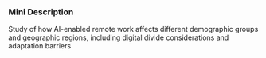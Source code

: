 ### Mini Description

Study of how AI-enabled remote work affects different demographic groups and geographic regions, including digital divide considerations and adaptation barriers
